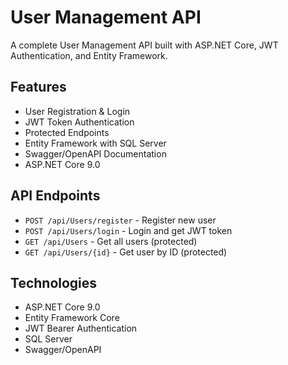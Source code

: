 # User Management API

A complete User Management API built with ASP.NET Core, JWT Authentication, and Entity Framework.

## Features
- User Registration & Login
- JWT Token Authentication  
- Protected Endpoints
- Entity Framework with SQL Server
- Swagger/OpenAPI Documentation
- ASP.NET Core 9.0

## API Endpoints
- `POST /api/Users/register` - Register new user
- `POST /api/Users/login` - Login and get JWT token
- `GET /api/Users` - Get all users (protected)
- `GET /api/Users/{id}` - Get user by ID (protected)

## Technologies
- ASP.NET Core 9.0
- Entity Framework Core
- JWT Bearer Authentication
- SQL Server
- Swagger/OpenAPI
